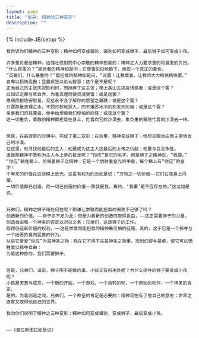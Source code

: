 ```yaml
---
layout: page
title: "尼采: 精神的三种变形"
description: ""
---
```

{% include JB/setup %}

    我告诉你们精神的三种变形：精神如何变成骆驼，骆驼如何变成狮子，最后狮子如何变成小孩。
    
	许多重负是给精神，给强壮忍耐而中心崇敬的精神担载的：精神之大力要求重的和最重的负担。
    “什么是重的？”能担载的精神如是问；它便骆驼似地跪下，承取一个真正的重负。
    “英雄们，什么最重的？”能担载的精神如是问，“说罢！让我载着，让我的大力畅快畅快罢。”
    自卑以损伤高傲；显露疯狂以讥讪智慧：这个是不是呢？   
    正当自己的主张庆祝胜利时，而抛弃了这主张；爬上高山去挑拨诱惑者：或是这个罢？
    以知识之果与草自养，为着真理而使灵魂受饿：或是这罢？
    患病而拒绝安慰者，交给永不会了解你的愿望之聋聩：或是这个罢？
    只要那是真理之水，不顾污秽地跃入，而不嫌恶冰冷的和发热的蛙：或是这个罢？
    亲善我们的轻蔑者，伸手给想使我们惊怕的妖怪：或是这个罢？
    这一切重负，勇敢的精神都担载在身上，忙着向它的沙漠去，象负重的骆驼忙着向沙漠去一样。

	
    但是，在最寂寥的沙漠中，完成了第二变形：在这里，精神变成狮子；他想征服自由而主宰他自己的沙漠。
    在这里，他寻找他最后的主人：他要成为这主人这最后的上帝之仇敌；他要与巨龙争胜。
    谁是那精神不愿称为主人与上帝的巨龙呢？“你应”是它的名字。但是狮子之精神说，“我要。”
    “你应”躺在路上，侦候着狮子之精神；它是一个放射着金光的甲兽，每个鳞上有“你应”的金字！
    千年来的价值在这些鳞上放光。这最有权力的龙如是说：“万物之一切价值——它们在我身上闪耀。
    一切价值都已创造。而一切已创造的价值——那就是我，真的，‘我要’是不应存在的。”这龙如是说。


    兄弟们，精神之狮子用处何在呢？那谦让崇敬而能担载的骆驼不已够了吗？
    创造新的价值，——狮子亦不足为此：但是为着新的创造而取得自由，——这正需要狮子的力量。
    创造自由和一个神圣的否定以对抗义务：兄弟们，这是狮子的工作。
    取得创造新价值的权利，——这是崇敬而能担载的精神最可怕的征服。真的，这于它是一个掠夺与一个凶恶的食肉猛兽的行为。
    从前它曾爱“你应”为最神圣之物：现在它不得不在最神圣之物里，找到幻谬与暴虐，使它可以牺牲爱以掠夺自由：
    为着这种掠夺，我们需要狮子。
	
	
    但是，兄弟们，请说，狮子所不能做的事，小孩又有何用处呢？为什么掠夺的狮子要变成小孩呢？
    小孩是天真与遗忘，一个新的开始，一个游戏，一个自转的轮，一个原始的动作，一个神圣的肯定。
    是的。为着创造之戏，兄弟们，一个神圣的肯定是必要的：精神现在有了他自己的意志；世界之逐客又取得他自己的世界。

    我向你们说明了精神之三种变形：精神如何变成骆驼，变成狮子，最后变成小孩。

                                                                            ——《查拉斯图拉如是说》
